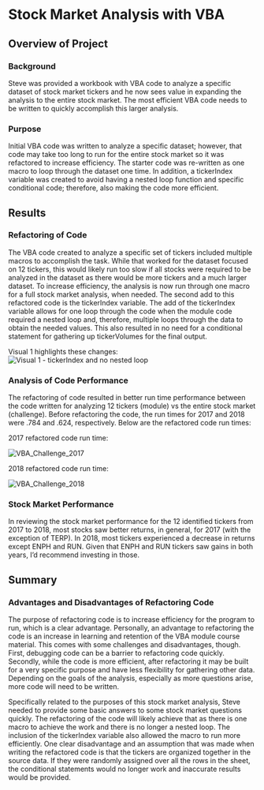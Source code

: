 # Stock Market Analysis with VBA

## Overview of Project

### Background
Steve was provided a workbook with VBA code to analyze a specific dataset of stock market tickers and he now sees value in expanding the analysis to the entire stock market.  The most efficient VBA code needs to be written to quickly accomplish this larger analysis.

### Purpose
Initial VBA code was written to analyze a specific dataset; however, that code may take too long to run for the entire stock market so it was refactored to increase efficiency.  The starter code was re-written as one macro to loop through the dataset one time.  In addition, a tickerIndex variable was created to avoid having a nested loop function and specific conditional code; therefore, also making the code more efficient.

## Results

### Refactoring of Code
The VBA code created to analyze a specific set of tickers included multiple macros to accomplish the task.  While that worked for the dataset focused on 12 tickers, this would likely run too slow if all stocks were required to be analyzed in the dataset as there would be more tickers and a much larger dataset.  To increase efficiency, the analysis is now run through one macro for a full stock market analysis, when needed.
The second add to this refactored code is the tickerIndex variable.  The add of the tickerIndex variable allows for one loop through the code when the module code required a nested loop and, therefore, multiple loops through the data to obtain the needed values.  This also resulted in no need for a conditional statement for gathering up tickerVolumes for the final output.

Visual 1 highlights these changes:
![Visual 1 - tickerIndex and no nested loop](https://user-images.githubusercontent.com/80165223/113482534-b9d02b00-9464-11eb-81a9-7695c582f24a.png)


### Analysis of Code Performance
The refactoring of code resulted in better run time performance between the code written for analyzing 12 tickers (module) vs the entire stock market (challenge).  Before refactoring the code, the run times for 2017 and 2018 were .784 and .624, respectively.  Below are the refactored code run times:

2017 refactored code run time:

![VBA_Challenge_2017](https://user-images.githubusercontent.com/80165223/113482554-c6548380-9464-11eb-847b-107406692ee4.png)


2018 refactored code run time:

![VBA_Challenge_2018](https://user-images.githubusercontent.com/80165223/113482563-cb193780-9464-11eb-977d-82644549e963.png)


### Stock Market Performance
In reviewing the stock market performance for the 12 identified tickers from 2017 to 2018, most stocks saw better returns, in general, for 2017 (with the exception of TERP). In 2018, most tickers experienced a decrease in returns except ENPH and RUN.  Given that ENPH and RUN tickers saw gains in both years, I’d recommend investing in those.

## Summary

### Advantages and Disadvantages of Refactoring Code
The purpose of refactoring code is to increase efficiency for the program to run, which is a clear advantage.  Personally, an advantage to refactoring the code is an increase in learning and retention of the VBA module course material.  This comes with some challenges and disadvantages, though.  First, debugging code can be a barrier to refactoring code quickly.  Secondly, while the code is more efficient, after refactoring it may be built for a very specific purpose and have less flexibility for gathering other data.  Depending on the goals of the analysis, especially as more questions arise, more code will need to be written.

Specifically related to the purposes of this stock market analysis, Steve needed to provide some basic answers to some stock market questions quickly.  The refactoring of the code will likely achieve that as there is one macro to achieve the work and there is no longer a nested loop.  The inclusion of the tickerIndex variable also allowed the macro to run more efficiently.  One clear disadvantage and an assumption that was made when writing the refactored code is that the tickers are organized together in the source data.  If they were randomly assigned over all the rows in the sheet, the conditional statements would no longer work and inaccurate results would be provided.
